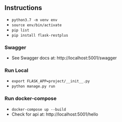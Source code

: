 ## Instructions

* `python3.7 -m venv env`
* `source env/bin/activate`
* `pip list`
* `pip install flask-restplus`

### Swagger

* See Swagger docs at: http://localhost:5001/swagger

### Run Local

* `export FLASK_APP=project/__init__.py`
* `python manage.py run`

### Run docker-compose

* `docker-compose up --build`
* Check for api at: http://localhost:5001/hello
